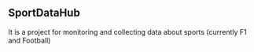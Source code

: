 ## SportDataHub
It is a project for monitoring and collecting data about sports (currently F1 and Football)
